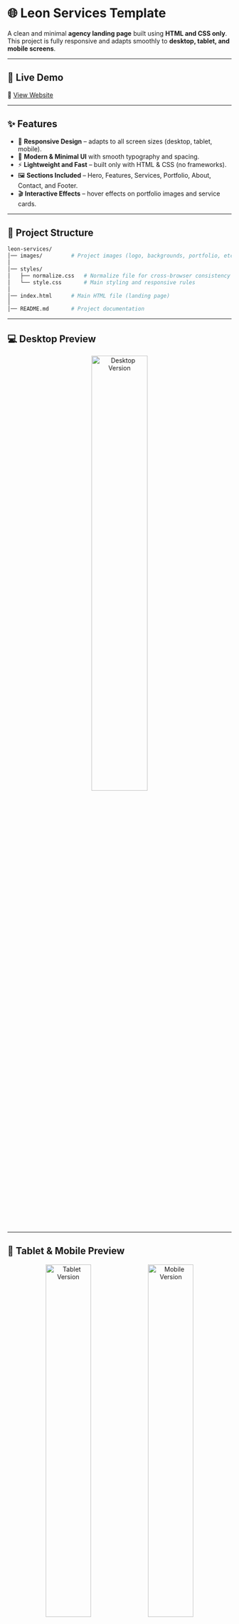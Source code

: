 
# 🌐 Leon Services Template  

A clean and minimal **agency landing page** built using **HTML and CSS only**.  
This project is fully responsive and adapts smoothly to **desktop, tablet, and mobile screens**.  

---

## 🚀 Live Demo  
🔗 [View Website](https://nabil-hany22.github.io/leon-services/)  

---

## ✨ Features  
- 📱 **Responsive Design** – adapts to all screen sizes (desktop, tablet, mobile).  
- 🎨 **Modern & Minimal UI** with smooth typography and spacing.  
- ⚡ **Lightweight and Fast** – built only with HTML & CSS (no frameworks).  
- 🖼️ **Sections Included** – Hero, Features, Services, Portfolio, About, Contact, and Footer.  
- 🎬 **Interactive Effects** – hover effects on portfolio images and service cards.  

---

## 📂 Project Structure  

```bash
leon-services/
│── images/         # Project images (logo, backgrounds, portfolio, etc.)
│
│── styles/         
│   ├── normalize.css   # Normalize file for cross-browser consistency
│   └── style.css       # Main styling and responsive rules
│
│── index.html      # Main HTML file (landing page)
│
│── README.md       # Project documentation
```

---

## 💻 Desktop Preview  

<p align="center">
  <img src="./preview/desktop-preview.png" alt="Desktop Version" width="50%">
</p>

---

## 📱 Tablet & Mobile Preview  
<p align="center">
  <img src="./preview/tablet-preview.png" alt="Tablet Version" width="45%" align="top">
  <img src="./preview/mobile-preview.png" alt="Mobile Version" width="45%" align="top">
</p>

---

## 🛠️ Built With  
- **HTML5**  
- **CSS3**  

---

## 📬 Contact  

📧 Email: [nhany474@gmail.com](mailto:nhany474@gmail.com)  
🔗 LinkedIn: [Nabil El-Amrawy](https://www.linkedin.com/in/nabil-el-amrawy/)  
🐦 Twitter: [@Nabil_Hany22](https://x.com/Nabil_Hany22)  
📸 Instagram: [@nabil.hany22](https://www.instagram.com/nabil.hany22/)  
💻 GitHub: [Nabil-Hany22](https://github.com/Nabil-Hany22)  
